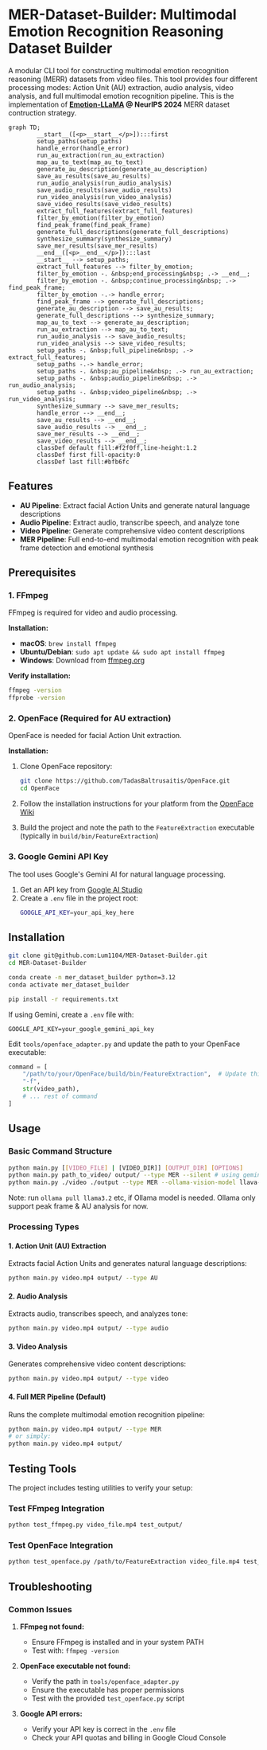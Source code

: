 # MER-Dataset-Builder: Multimodal Emotion Recognition Reasoning Dataset Builder

A modular CLI tool for constructing multimodal emotion recognition reasoning (MERR) datasets from video files. This tool provides four different processing modes: Action Unit (AU) extraction, audio analysis, video analysis, and full multimodal emotion recognition pipeline. This is the implementation of **[Emotion-LLaMA](https://proceedings.neurips.cc/paper_files/paper/2024/hash/c7f43ada17acc234f568dc66da527418-Abstract-Conference.html) @ NeurIPS 2024** MERR dataset contruction strategy.

```mermaid
graph TD;
        __start__([<p>__start__</p>]):::first
        setup_paths(setup_paths)
        handle_error(handle_error)
        run_au_extraction(run_au_extraction)
        map_au_to_text(map_au_to_text)
        generate_au_description(generate_au_description)
        save_au_results(save_au_results)
        run_audio_analysis(run_audio_analysis)
        save_audio_results(save_audio_results)
        run_video_analysis(run_video_analysis)
        save_video_results(save_video_results)
        extract_full_features(extract_full_features)
        filter_by_emotion(filter_by_emotion)
        find_peak_frame(find_peak_frame)
        generate_full_descriptions(generate_full_descriptions)
        synthesize_summary(synthesize_summary)
        save_mer_results(save_mer_results)
        __end__([<p>__end__</p>]):::last
        __start__ --> setup_paths;
        extract_full_features --> filter_by_emotion;
        filter_by_emotion -. &nbsp;end_processing&nbsp; .-> __end__;
        filter_by_emotion -. &nbsp;continue_processing&nbsp; .-> find_peak_frame;
        filter_by_emotion -.-> handle_error;
        find_peak_frame --> generate_full_descriptions;
        generate_au_description --> save_au_results;
        generate_full_descriptions --> synthesize_summary;
        map_au_to_text --> generate_au_description;
        run_au_extraction --> map_au_to_text;
        run_audio_analysis --> save_audio_results;
        run_video_analysis --> save_video_results;
        setup_paths -. &nbsp;full_pipeline&nbsp; .-> extract_full_features;
        setup_paths -.-> handle_error;
        setup_paths -. &nbsp;au_pipeline&nbsp; .-> run_au_extraction;
        setup_paths -. &nbsp;audio_pipeline&nbsp; .-> run_audio_analysis;
        setup_paths -. &nbsp;video_pipeline&nbsp; .-> run_video_analysis;
        synthesize_summary --> save_mer_results;
        handle_error --> __end__;
        save_au_results --> __end__;
        save_audio_results --> __end__;
        save_mer_results --> __end__;
        save_video_results --> __end__;
        classDef default fill:#f2f0ff,line-height:1.2
        classDef first fill-opacity:0
        classDef last fill:#bfb6fc
```

## Features

- **AU Pipeline**: Extract facial Action Units and generate natural language descriptions
- **Audio Pipeline**: Extract audio, transcribe speech, and analyze tone
- **Video Pipeline**: Generate comprehensive video content descriptions  
- **MER Pipeline**: Full end-to-end multimodal emotion recognition with peak frame detection and emotional synthesis

## Prerequisites

### 1. FFmpeg
FFmpeg is required for video and audio processing.

**Installation:**
- **macOS**: `brew install ffmpeg`
- **Ubuntu/Debian**: `sudo apt update && sudo apt install ffmpeg`
- **Windows**: Download from [ffmpeg.org](https://ffmpeg.org/download.html)

**Verify installation:**
```bash
ffmpeg -version
ffprobe -version
```

### 2. OpenFace (Required for AU extraction)
OpenFace is needed for facial Action Unit extraction.

**Installation:**
1. Clone OpenFace repository:
   ```bash
   git clone https://github.com/TadasBaltrusaitis/OpenFace.git
   cd OpenFace
   ```

2. Follow the installation instructions for your platform from the [OpenFace Wiki](https://github.com/TadasBaltrusaitis/OpenFace/wiki)

3. Build the project and note the path to the `FeatureExtraction` executable (typically in `build/bin/FeatureExtraction`)

### 3. Google Gemini API Key
The tool uses Google's Gemini AI for natural language processing.

1. Get an API key from [Google AI Studio](https://makersuite.google.com/app/apikey)
2. Create a `.env` file in the project root:
   ```bash
   GOOGLE_API_KEY=your_api_key_here
   ```

## Installation

```bash
git clone git@github.com:Lum1104/MER-Dataset-Builder.git
cd MER-Dataset-Builder

conda create -n mer_dataset_builder python=3.12
conda activate mer_dataset_builder

pip install -r requirements.txt
```

If using Gemini, create a `.env` file with:
```env
GOOGLE_API_KEY=your_google_gemini_api_key
```

Edit `tools/openface_adapter.py` and update the path to your OpenFace executable:
```python
command = [
    "/path/to/your/OpenFace/build/bin/FeatureExtraction",  # Update this path
    "-f",
    str(video_path),
    # ... rest of command
]
```

## Usage

### Basic Command Structure
```bash
python main.py [[VIDEO_FILE] | [VIDEO_DIR]] [OUTPUT_DIR] [OPTIONS]
python main.py path_to_video/ output/ --type MER --silent # using gemini by default
python main.py ./video ./output --type MER --ollama-vision-model llava-llama3:latest --ollama-text-model llama3.2 --silent --concurrency 4 # support local ollama running
```

Note: run `ollama pull llama3.2` etc, if Ollama model is needed. Ollama only support peak frame & AU analysis for now.

### Processing Types

#### 1. Action Unit (AU) Extraction
Extracts facial Action Units and generates natural language descriptions:
```bash
python main.py video.mp4 output/ --type AU
```

#### 2. Audio Analysis
Extracts audio, transcribes speech, and analyzes tone:
```bash
python main.py video.mp4 output/ --type audio
```

#### 3. Video Analysis
Generates comprehensive video content descriptions:
```bash
python main.py video.mp4 output/ --type video
```

#### 4. Full MER Pipeline (Default)
Runs the complete multimodal emotion recognition pipeline:
```bash
python main.py video.mp4 output/ --type MER
# or simply:
python main.py video.mp4 output/
```

## Testing Tools

The project includes testing utilities to verify your setup:

### Test FFmpeg Integration
```bash
python test_ffmpeg.py video_file.mp4 test_output/
```

### Test OpenFace Integration
```bash
python test_openface.py /path/to/FeatureExtraction video_file.mp4 test_output/
```

## Troubleshooting

### Common Issues

1. **FFmpeg not found:**
   - Ensure FFmpeg is installed and in your system PATH
   - Test with: `ffmpeg -version`

2. **OpenFace executable not found:**
   - Verify the path in `tools/openface_adapter.py`
   - Ensure the executable has proper permissions
   - Test with the provided `test_openface.py` script

3. **Google API errors:**
   - Verify your API key is correct in the `.env` file
   - Check your API quotas and billing in Google Cloud Console
